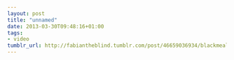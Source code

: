 ```yaml
---
layout: post
title: "unnamed"
date: 2013-03-30T09:48:16+01:00
tags:
- video
tumblr_url: http://fabiantheblind.tumblr.com/post/46659036934/blackmeal-saz-an-homage-to-marvel-which-created
---
```

